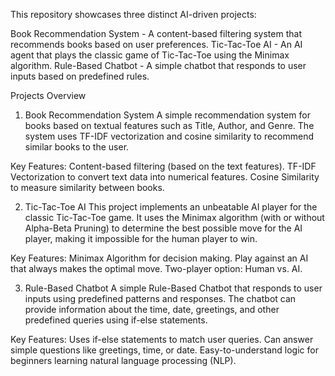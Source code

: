 This repository showcases three distinct AI-driven projects:

Book Recommendation System - A content-based filtering system that recommends books based on user preferences.
Tic-Tac-Toe AI - An AI agent that plays the classic game of Tic-Tac-Toe using the Minimax algorithm.
Rule-Based Chatbot - A simple chatbot that responds to user inputs based on predefined rules.

Projects Overview
1. Book Recommendation System
A simple recommendation system for books based on textual features such as Title, Author, and Genre. The system uses TF-IDF vectorization and cosine similarity to recommend similar books to the user.

Key Features:
Content-based filtering (based on the text features).
TF-IDF Vectorization to convert text data into numerical features.
Cosine Similarity to measure similarity between books.

2. Tic-Tac-Toe AI
This project implements an unbeatable AI player for the classic Tic-Tac-Toe game. It uses the Minimax algorithm (with or without Alpha-Beta Pruning) to determine the best possible move for the AI player, making it impossible for the human player to win.

Key Features:
Minimax Algorithm for decision making.
Play against an AI that always makes the optimal move.
Two-player option: Human vs. AI.

3. Rule-Based Chatbot
A simple Rule-Based Chatbot that responds to user inputs using predefined patterns and responses. The chatbot can provide information about the time, date, greetings, and other predefined queries using if-else statements.

Key Features:
Uses if-else statements to match user queries.
Can answer simple questions like greetings, time, or date.
Easy-to-understand logic for beginners learning natural language processing (NLP).
